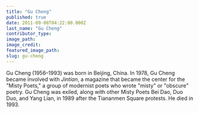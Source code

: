 ```yaml
---
title: "Gu Cheng"
published: true
date: 2011-09-08T04:22:00.000Z
last_name: "Gu Cheng"
contributor_type:
image_path:
image_credit:
featured_image_path:
slug: gu-cheng
---
```


Gu Cheng (1956–1993) was born in Beijing, China. In 1978, Gu Cheng became involved with _Jintian_, a magazine that became the center for the "Misty Poets," a group of modernist poets who wrote "misty" or "obscure" poetry. Gu Cheng was exiled, along with other Misty Poets Bei Dao, Duo Duo, and Yang Lian, in 1989 after the Tiananmen Square protests. He died in 1993.

